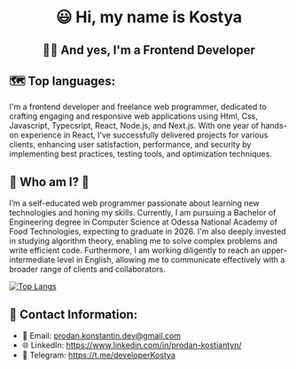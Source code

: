 <h1 align="center"> 😃 Hi, my name is Kostya</h1>
<h2 align="center"> 👨‍💻 And yes, I'm a Frontend Developer</h2>

<h2>🗺️ Top languages:</h2>

<p>

I'm a frontend developer and freelance web programmer, dedicated to crafting engaging and responsive web applications using Html, Css, Javascript, Typecsript, React, Node.js, and Next.js. With one year of hands-on experience in React, I've successfully delivered projects for various clients, enhancing user satisfaction, performance, and security by implementing best practices, testing tools, and optimization techniques.

</p>

<h2>🚀 Who am I? 🚀</h2>

<p>

I’m a self-educated web programmer passionate about learning new technologies and honing my skills. Currently, I am pursuing a Bachelor of Engineering degree in Computer Science at Odessa National Academy of Food Technologies, expecting to graduate in 2026. I'm also deeply invested in studying algorithm theory, enabling me to solve complex problems and write efficient code. Furthermore, I am working diligently to reach an upper-intermediate level in English, allowing me to communicate effectively with a broader range of clients and collaborators.
  
</p>

[![Top Langs](https://github-readme-stats.vercel.app/api/top-langs/?username=KostiaSav&layout=compact)](https://github.com/anuraghazra/github-readme-stats)

## 🔎 Contact Information:

- 📧 Email: prodan.konstantin.dev@gmail.com
- 🌐 LinkedIn: https://www.linkedin.com/in/prodan-kostiantyn/
- 🚀 Telegram: https://t.me/developerKostya

<!--
**KostiaSav/KostiaSav** is a ✨ _special_ ✨ repository because its `README.md` (this file) appears on your GitHub profile.

Here are some ideas to get you started:

- 🔭 I’m currently working on ...
- 🌱 I’m currently learning ...
- 👯 I’m looking to collaborate on ...
- 🤔 I’m looking for help with ...
- 💬 Ask me about ...
- 📫 How to reach me: ...
- 😄 Pronouns: ...
- ⚡ Fun fact: ...
-->
